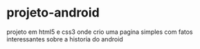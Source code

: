 # projeto-android
 projeto em html5 e css3 onde crio uma pagina simples com fatos interessantes sobre a historia do android
